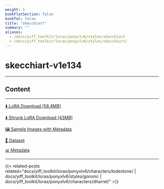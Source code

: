 ```yaml
---
weight: 1
bookFlatSection: false
bookToC: false
title: "skecchiart"
summary: ""
aliases:
  - /docs/yiff_toolkit/loras/ponyxlv6/styles/skecchiart
  - /docs/yiff_toolkit/loras/ponyxlv6/styles/skecchiart/
---
```


<!--markdownlint-disable MD025 MD033 -->

# skecchiart-v1e134

---

## Content

---

[⬇️ LoRA Download (58.4MB)](https://huggingface.co/rakki194/yt/resolve/main/ponyxl_loras/skecchiart-v1e134.safetensors?download=true)

[⬇️ Shrunk LoRA Download (43MB)](https://huggingface.co/rakki194/yt/resolve/main/ponyxl_loras_shrunk_2/skecchiart-v1e134_frockpt1_th-3.55.safetensors?download=true)

[🖼️ Sample Images with Metadata](https://huggingface.co/k4d3/yiff_toolkit/tree/main/static/{})

[📐 Dataset](https://huggingface.co/datasets/k4d3/furry/tree/main/by_skecchiart)

[📊 Metadata](https://huggingface.co/k4d3/yiff_toolkit/raw/main/ponyxl_loras/skecchiart-v1e134.json)

---

<!--
HUGO_SEARCH_EXCLUDE_START
-->
{{< related-posts related="docs/yiff_toolkit/loras/ponyxlv6/characters/lodestone/ | docs/yiff_toolkit/loras/ponyxlv6/styles/goronic | docs/yiff_toolkit/loras/ponyxlv6/characters/dharrel/" >}}
<!--
HUGO_SEARCH_EXCLUDE_END
-->

